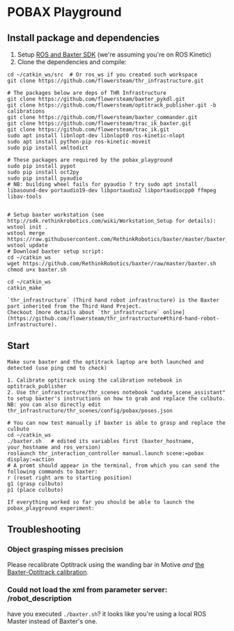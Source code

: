 # POBAX Playground
## Install package and dependencies

1. Setup [ROS and Baxter SDK](http://sdk.rethinkrobotics.com/wiki/Workstation_Setup) (we're assuming you're on ROS Kinetic)
2. Clone the dependencies and compile:
```
cd ~/catkin_ws/src  # Or ros_ws if you created such workspace
git clone https://github.com/flowersteam/thr_infrastructure.git

# The packages below are deps of THR Infrastructure
git clone https://github.com/flowersteam/baxter_pykdl.git
git clone https://github.com/flowersteam/optitrack_publisher.git -b calibrations
git clone https://github.com/flowersteam/baxter_commander.git
git clone https://github.com/flowersteam/trac_ik_baxter.git
git clone https://github.com/flowersteam/trac_ik.git
sudo apt install libnlopt-dev libnlopt0 ros-kinetic-nlopt
sudo apt install python-pip ros-kinetic-moveit
sudo pip install xmltodict

# These packages are required by the pobax_playground
sudo pip install pypot
sudo pip install oct2py
sudo pip install pyaudio
# NB: building wheel fails for pyaudio ? try sudo apt install libasound-dev portaudio19-dev libportaudio2 libportaudiocpp0 ffmpeg libav-tools


# Setup baxter workstation (see http://sdk.rethinkrobotics.com/wiki/Workstation_Setup for details):
wstool init .
wstool merge https://raw.githubusercontent.com/RethinkRobotics/baxter/master/baxter_sdk.rosinstall
wstool update
# Download baxter setup script:
cd ~/catkin_ws
wget https://github.com/RethinkRobotics/baxter/raw/master/baxter.sh
chmod u+x baxter.sh

cd ~/catkin_ws
catkin_make

`thr_infrastructure` (Third hand robot infrastructure) is the Baxter part inherited from the Third Hand Project.
Checkout [more details about `thr_infrastructure` online](https://github.com/flowersteam/thr_infrastructure#third-hand-robot-infrastructure).
```

## Start
```
Make sure baxter and the optitrack laptop are both launched and detected (use ping cmd to check)

1. Calibrate optitrack using the calibration notebook in optitrack_publisher
2. Use thr_infrastructure/thr_scenes notebook "update_scene_assistant" 
to setup baxter's instructions on how to grab and replace the culbuto.
NB: you can also directly edit thr_infrastructure/thr_scenes/config/pobax/poses.json

# You can now test manually if baxter is able to grasp and replace the culbuto
cd ~/catkin_ws
./baxter.sh   # edited its variables first (baxter_hostname, your_hostname and ros_version)
roslaunch thr_interaction_controller manual.launch scene:=pobax display:=action
# A promt should appear in the terminal, from which you can send the following commands to baxter:
r (reset right arm to starting position)
g1 (grasp culbuto)
p1 (place culbuto)

If everything worked so far you should be able to launch the pobax_playground experiment:

```
## Troubleshooting
### Object grasping misses precision
Please recalibrate Optitrack using the wanding bar in Motive *and* [the Baxter-Optitrack calibration](https://github.com/baxter-flowers/optitrack_publisher#calibrate).

### Could not load the xml from parameter server: /robot_description
have you executed `./baxter.sh`? it looks like you're using a local ROS Master instead of Baxter's one.
